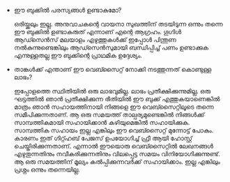 * ഈ ബുക്കില്‍ പരസ്യങ്ങള്‍ ഉണ്ടാകുമോ?

    ഒരിയ്ക്കലും ഇല്ല. അനുവാചകന്റെ വായനാ സുഖത്തിന് തടയിടുന്ന ഒന്നും തന്നെ ഈ ബുക്കില്‍ ഉണ്ടാകരുത് എന്നാണ് എന്റെ ആഗ്രഹം. ഗൂഗിള്‍ ആഡ്സെന്‍സ് മലയാളം എഴുത്തുകള്‍ക്ക് ഇപ്പോള്‍ പിന്തുണ നല്‍കുന്നുണ്ടെങ്കിലും ആഡ്സെന്‍സുമായി ബന്ധിപ്പിച്ച് പണം ഉണ്ടാക്കുക എന്നുള്ളതല്ല ഈ ബുക്കിന്റെ പ്രാഥമിക ഉദ്ദേശ്യം.

* താങ്കള്‍ക്ക് എന്താണ് ഈ വെബ്സൈറ്റ് നോക്കി നടത്തുന്നത് കൊണ്ടുള്ള ലാഭം?
    
    ഇപ്പോളത്തെ സ്ഥിതിയില്‍ ഒരു ലാഭവുമില്ല. ലാഭം പ്രതീക്ഷിക്കുന്നുമില്ല. ഒരു ഘട്ടത്തില്‍ ഞാന്‍ പ്രതീക്ഷിക്കുന്ന രീതിയില്‍ ഈ ബുക്ക് എത്തുകയാണെങ്കില്‍ മാത്രം ഞാന്‍ സഹായത്തിനായി നിങ്ങളെ ഈ വെബ്സൈറ്റിലൂടെ തന്നെ സമീപിക്കുന്നതാണ്. ആ ഒരു സമയത്ത് താല്പര്യമുണ്ടെങ്കില്‍ നിങ്ങള്‍ക്ക് സാമ്പത്തികമായി സഹായിക്കാന്‍ കഴിയുമെങ്കില്‍ സഹായിക്കുക. സാമ്പത്തിക സഹായം ഇല്ല എങ്കിലും ഈ വെബ്സൈറ്റ് മുന്നോട്ട് പോകും. കാരണം ഇത് ഗിറ്റ്ഹബ് പേജസ് ഉപയോഗിച്ച് ഫ്രീ ആയി ഹോസ്റ്റ് ചെയ്തിരിക്കുന്നതാണ്. എന്നാല്‍ ഈയൊരു വെബ്സൈറ്റില്‍ ലേഖനങ്ങള്‍ എഴുതുന്നതിനും നവീകരിക്കുന്നതിനും വിലപ്പെട്ട സമയം വിനിയോഗിക്കുന്നുണ്ട്. ആ ഒരു സമയത്തിന് മൂല്യം കല്‍പ്പിക്കുന്നവര്‍ക്ക് സഹായിക്കാം. ഇല്ല എങ്കിലും പ്രശ്നം ഒന്നും തന്നെയില്ല.
